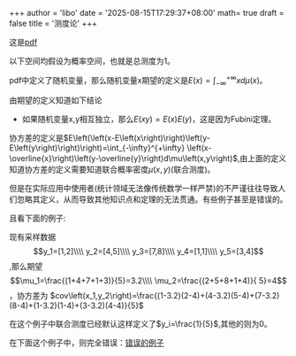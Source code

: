 +++
author = 'libo'
date = '2025-08-15T17:29:37+08:00'
math= true
draft = false
title = '测度论'
+++

<!--more-->

这是[pdf](./probability.pdf)

以下空间均假设为概率空间，也就是总测度为1。

pdf中定义了随机变量，那么随机变量x期望的定义是$E\left(x\right)=\int_{-\infty}^{+\infty} xd\mu\left(x\right)$。

由期望的定义知道如下结论

* 如果随机变量x,y相互独立，那么$E\left(xy\right)=E\left(x\right)E\left(y\right)$，这是因为Fubini定理。

协方差的定义是$E\left(\left(x-E\left(x\right)\right)\left(y-E\left(y\right)\right)\right)=\int_{-\infty}^{+\infty} \left(x-\overline{x}\right)\left(y-\overline{y}\right)d\mu\left(x,y\right)$,由上面的定义知道协方差的定义需要知道联合概率密度$\mu\left(x,y\right)$(联合测度)。

但是在实际应用中使用者(统计领域无法像传统数学一样严禁)的不严谨往往导致人们忽略其定义，从而导致其他知识点和定理的无法贯通。有些例子甚至是错误的。

且看下面的例子:

现有采样数据$$y_1=[1,2]\\\\   y_2=[4,5]\\\\  y_3=[7,8]\\\\ y_4=[1,1]\\\\ y_5=[3,4]$$,那么期望
$$\mu_1=\frac{(1+4+7+1+3)}{5}=3.2\\\\ \mu_2=\frac{(2+5+8+1+4)}{ 5}=4$$，协方差为
$cov\left(x_1,y_2\right)=\frac{(1-3.2)(2-4)+(4-3.2)(5-4)+(7-3.2)(8-4)+(1-3.2)(1-4)+(3-3.2)(4-4)}{5}$

在这个例子中联合测度已经默认这样定义了$y_i=\frac{1}{5}$,其他的则为0。


在下面这个例子中，则完全错误：[错误的例子](https://zhidao.baidu.com/question/689931018470753924.html)
